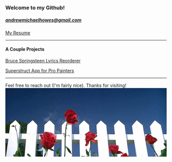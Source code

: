 
### Welcome to my Github! ###

##### <andrewmichaelhowes@gmail.com> #####

[My Resume](Resume.pdf)

---

#### A Couple Projects ####

[Bruce Springsteen Lyrics Reorderer](https://github.com/andyhowes/Springsteen-DataThing)

[Superstruct App for Pro Painters](https://github.com/andyhowes/paint-group-project)

---

Feel free to reach out (I'm fairly nice). Thanks for visiting!
![Bye!](magnolia-opening-2.jpg "Magnolia from Blue Velvet")
<!--
**andyhowes/andyhowes** is a ✨ _special_ ✨ repository because its `README.md` (this file) appears on your GitHub profile.
![Bye!](magnolia-opening.jpg "Magnolia from Blue Velvet")
![Bye!](Lines.tiff "A Bunch of Lines")
Here are some ideas to get you started:

- 🔭 I’m currently working on ...
- 🌱 I’m currently learning ...
- 👯 I’m looking to collaborate on ...
- 🤔 I’m looking for help with ...
- 💬 Ask me about ...
- 📫 How to reach me: ...
- 😄 Pronouns: ...
- ⚡ Fun fact: ...
-->
